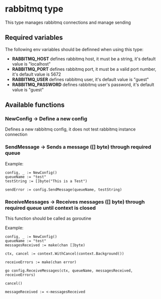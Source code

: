# rabbitmq type

This type manages rabbitmq connections and manage sending

## Required variables

The following env variables should be definned when using this type:

* **RABBITMQ_HOST** defines rabbitmq host, it must be a string, it's default value is "localhost" 
* **RABBITMQ_PORT** defines rabbitmq port, it must be a valid port number, it's default value is 5672 
* **RABBITMQ_USER** defines rabbitmq user, it's default value is "guest" 
* **RABBITMQ_PASSWORD** defines rabbitmq user's password, it's default value is "guest" 


## Available functions

### NewConfig -> Define a new config

Defines a new rabbitmq config, it does not test rabbitmq instance connection

### SendMessage -> Sends a message ([] byte) through required queue

Example:
```
config, _ := NewConfig()
queueName := "test"
testString := []byte("This is a Test")

sendError := config.SendMessage(queueName, testString)
```

### ReceiveMessages -> Receives messages ([] byte) through required queue until context is closed

This function should be called as goroutine

Example:
```
config, _ := NewConfig()
queueName := "test"
messagesReceived := make(chan []byte)

ctx, cancel := context.WithCancel(context.Background())

receiveErrors := make(chan error)

go config.ReceiveMessages(ctx, queueName, messagesReceived, receiveErrors)

cancel()

messageReceived := <-messagesReceived
```
